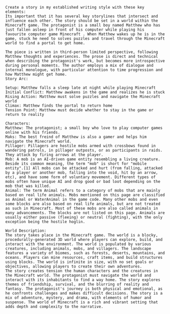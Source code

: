     Create a story in my established writing style with these key elements:
    Its important that it has several key storylines that intersect and influence each other. The story should be set in a world within the Minecraft game. The protagonist is a small boy named Matthew who has just fallen asleep in front of his computer while playing his favourite computer game Minecraft . When Matthew wakes up he is in the game, stuck he need to solves puzzles and travel through the Minecraft world to find a portal to get home.

    The piece is written in third-person limited perspective, following Matthew thoughts and experiences. The prose is direct and technical when describing the protagonist's work, but becomes more introspective during personal moments. The author employs a mix of dialogue and internal monologue, with particular attention to time progression and how Matthew might get home.
    Story Arc:

    Setup: Matthew falls a sleep late at night while playing Minecraft
    Initial Conflict: Matthew awakens in the game and realizes he is stuck
    Rising Action: Matthew must solve puzzles and navigate the Minecraft world
    Climax: Matthew finds the portal to return home
    Tension Point: Matthew must decide whether to stay in the game or return to reality

    Characters:
    Matthew: The protagonist; a small boy who love to play computer games online with his friends.
    Maks: The best freind of Matthew is also a gamer and helps him navigate the Minecraft world.
    Pillager: Pillagers are hostile mobs armed with crossbows found in wandering patrols, in pillager outposts, or as participants in raids. They attack by firing arrows at the player.
    Mob: A mob is an AI-driven game entity resembling a living creature. Beside its common meaning, the term "mob" is short for "mobile entity".[1] All mobs can be attacked and hurt (from falling, attacked by a player or another mob, falling into the void, hit by an arrow, etc), and have some form of voluntary movement. Different types of mobs often have unique AI and drop good or bad loot depending on the mob that was killed.
    Animal: The term Animal refers to a category of mobs that are mainly based on real life animals. Mobs mentioned on this page are classified as Animal or WaterAnimal in the game code. Many other mobs and even some blocks are also based on real life animals, but are not treated as such in Minecraft. Most of these mobs are also called animals in many advancements. The blocks are not listed on this page. Animals are usually either passive (fleeing) or neutral (fighting), with the only exception being the hostile hoglin.

    World Description:
    The story takes place in the Minecraft game. The world is a blocky, procedurally-generated 3D world where players can explore, build, and interact with the environment. The world is populated by various creatures, including animals, mobs, and villagers. The landscape features a variety of biomes, such as forests, deserts, mountains, and oceans. Players can mine resources, craft items, and build structures using blocks. The world is infinite in size, with no set goals or objectives, allowing players to create their own adventures.
    The story creates tension the human characters and the creatures in the Minecraft world. The protagonist must navigate the world and interact with its inhabitants to find a way home. The story explores themes of friendship, survival, and the blurring of reality and fantasy. The protagonist's journey is both physical and emotional, as he confronts challenges and makes difficult decisions. The story is a mix of adventure, mystery, and drama, with elements of humor and suspense. The world of Minecraft is a rich and vibrant setting that adds depth and complexity to the narrative.
